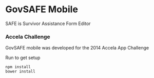 GovSAFE Mobile
==============
SAFE is Survivor Assistance Form Editor

### Accela Challenge
GovSAFE mobile was developed for the 2014 Accela App Challenge

Run to get setup

```
npm install
bower install
```